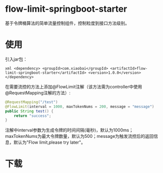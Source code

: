 # flow-limit-springboot-starter
基于令牌桶算法的简单流量控制组件，控制粒度到接口方法级别。
# 使用
引入jar包：

`xml
<dependency>
   <groupId>com.xiaobai</groupId>
   <artifactId>flow-limit-springboot-starter</artifactId>
   <version>1.0.0</version>
</dependency>
`

在需要流控的方法上添加@FlowLimit注解（该方法需为controller中使用@RequestMapping注解的方法）:
```java
@RequestMapping("/test")
@FlowLimit(interval = 1000, maxTokenNums = 200, message = "message")
public String test() {
    return "success";
}
```
注解中interval参数为生成令牌的时间间隔(毫秒)，默认为1000ms；maxTokenNums为最大令牌数量，默认为500；message为触发流控后的返回信息，默认为"Flow limit,please try later"。
# 下载
